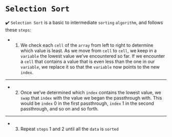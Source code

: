 
# ```Selection Sort```

:heavy_check_mark: ```Selection Sort``` is a basic to intermediate ```sorting``` ```algorithm```, and follows these ```steps```:

- 1. We check each ```cell``` of the ```array``` from left to right to determine which
value is least. As we move from ```cell``` to ```cell```, we keep in a ```variable``` the
lowest value we’ve encountered so far.
If we encounter a ```cell``` that contains a value that is even
less than the one in our ```variable```, we replace it so that the ```variable``` now
points to the new ```index```.
---
- 2. Once we’ve determined which ```index``` contains the lowest value, we ```swap```
that ```index``` with the value we began the passthrough with. 
This would be ```index``` 0 in the first passthrough, ```index``` 1 in the second passthrough, and so on and so forth.
---
- 3. Repeat ```steps``` 1 and 2 until all the ```data``` is ```sorted```